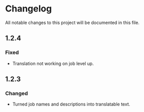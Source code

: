 # Changelog

All notable changes to this project will be documented in this file.

## 1.2.4

### Fixed

- Translation not working on job level up.

## 1.2.3

### Changed

- Turned job names and descriptions into translatable text.